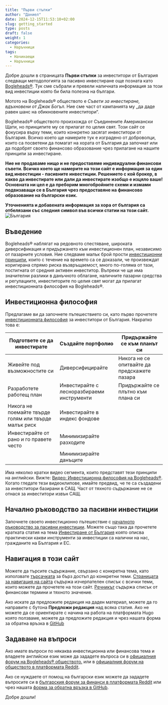 ```yaml
---
title: "Първи стъпки"
author: "Даниел"
date: 2024-12-15T11:53:10+02:00
slug: getting_started
type: posts
draft: false
weight: 1
categories:
  - Наръчници
tags:
  - Начинаещи
  - Наръчници
---
```


Добре дошли в страницата **Първи стъпки** за инвеститори от България следващи методологията за пасивно инвестиране още позната като [Bogleheads®](https://www.bogleheads.org/). Тук сме събрали и превели наличната информация за този вид инвестиции която би била полезна на българи.

Мотото на Bogleheads® обществото е *Съвети за инвестиране, вдъхновени от Джак Богъл*. Ние сме част от кампанията му „да даде равен шанс на обикновените инвеститори“.

Bogleheads® обществото произхожда от Съединените Американски Щати, но принципите му се прилагат по целия свят. Този сайт се фокусира върху теми, които конкретно засягат инвеститори от България. Всичко което ще намерите тук е изградено от доброволци, които са посветени да помагат на хората от България да започнат или да подобрят своето финансово образование чрез прилагане на нашите принципи за инвестиране.

**Ние не продаваме нищо и не предоставяме индивидуални финансови съвети. Всичко което ще намерите на този сайт е информация за един вид инвестиции - пасивните инвестиции. Решението с кой брокер, в какво да инвестирате или дали да инвестирате изобщо е изцяло ваше! Основната ни цел е да преборим многобройните схеми и измами подвизаващи се в България чрез предоставяне на финансово образование на български език.**

**Уточненията и добавената информация за хора от българия са отбелязани със следния символ във всички статии на този сайт.**
![България](/img/bgflag.png)

## Въведение

Bogleheads® наблягат на редовното спестяване, широката диверсификация и придържането към инвестиционен план, независимо от пазарните условия. Ние следваме малък брой прости [инвестиционни принципи](/posts/investment_philosophy), които с течение на времето са се доказали, че произвеждат коригирана спрямо риска възвръщаемост, много по-голяма от тази, постигната от средния активен инвеститор. Въпреки че ще има значителни разлики в данъчното облагане, наличните пазарни средства и регулациите, инвеститорите по целия свят могат да прилагат инвестиционната философия на Bogleheads®.

## Инвестиционна философия

Предлагаме ви да започнете пътешествието си, като първо прочетете [инвестиционната философия](/posts/investment_philosophy/) за инвеститори от България. Накратко това е:

| Подгответе се да инвестирате | Създайте портфолио | Придържайте се към планът си |
|--|--|--|
| Живейте под възможностите си | Диверсифицирайте | Никога не се опитвайте да предскажете пазара |
| Разработете работещ план | Инвестирайте с лесноразбираеми инструменти | Придържайте се плътно към плана си |
| Никога не поемайте твърде голям или твърде малък риск | Инвестирайте в индекс фондове |  |
| Инвестирайте от рано и го правете често | Минимизирайте разходите |  |
|  | Минимизирайте данъците |  |

Има няколко кратки видео сегмента, които представят тези принципи на английски. Вижте: [Видео: Инвестиционна философия на Bogleheads®](https://www.bogleheads.org/wiki/Video:Bogleheads%C2%AE_investment_philosophy). Когато гледате тези видеоклипове, имайте предвид, че те са създадени за инвеститори базирани в САЩ. Част от тяхното съдържание не се отнася за инвеститори извън САЩ.

## Начално ръководство за пасивни инвестиции

Започнете своето инвестиционно пътешествие с [началното ръководство за пасивни инвестиции](/posts/the_beginners_guide_to_passive_investing/).
Можете също така да прочетете кратката статия на тема [Инвестиране от България](/posts/investing_from_bulgaria) която описва практически какви инструменти за инвестиции са налични на нас, гражданите на България и ЕС.

## Навигация в този сайт

Можете да търсите съдържание, свързано с конкретна тема, като използвате [търсачката](/search/) за бърз достъп до конкретни теми. [Страницата за навигация на сайта](/archives/) съдържа изчерпателен списък с всички теми, които можете да прочетете на този сайт. [Речникът](/dict) съдържа списък от финансови термини и тяхното значение.

Ако искате да предложите редакция на даден материал, можете да го направите с бутона **Предложи редакция** над всяка статия. Ако не можете да се ориентирате с начина на работа на платформата Hugo която ползваме, можете да предложите редакция и чрез нашата форма за обратна връзка в [GitHub](https://github.com/clickbg/bogleheads-bg.org/issues)

## Задаване на въпроси 

Ако имате въпроси по някаква инвестиционна или финансова тема и владеете английски език може да зададете въпроса си в [официалния форум на Bogleheads® обществото.](https://www.bogleheads.org/forum/viewforum.php?f=22) или в [официалния форум на обществото в платформата Reddit](https://www.reddit.com/r/Bogleheads/).

Ако се нуждаете от помощ на български език можете да зададете въпросите си в [българския форум за финанси в платформата Reddit](https://www.reddit.com/r/financebg/) или чрез нашата [форма за обратна връзка в GitHub](https://github.com/clickbg/bogleheads-bg.org/issues).

Добре дошли!
